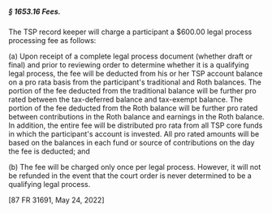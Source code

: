 ##### § 1653.16 Fees. #####

The TSP record keeper will charge a participant a $600.00 legal process processing fee as follows:

(a) Upon receipt of a complete legal process document (whether draft or final) and prior to reviewing order to determine whether it is a qualifying legal process, the fee will be deducted from his or her TSP account balance on a pro rata basis from the participant's traditional and Roth balances. The portion of the fee deducted from the traditional balance will be further pro rated between the tax-deferred balance and tax-exempt balance. The portion of the fee deducted from the Roth balance will be further pro rated between contributions in the Roth balance and earnings in the Roth balance. In addition, the entire fee will be distributed pro rata from all TSP core funds in which the participant's account is invested. All pro rated amounts will be based on the balances in each fund or source of contributions on the day the fee is deducted; and

(b) The fee will be charged only once per legal process. However, it will not be refunded in the event that the court order is never determined to be a qualifying legal process.

[87 FR 31691, May 24, 2022]
